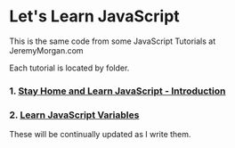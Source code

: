 # Let's Learn JavaScript

This is the same code from some JavaScript Tutorials at JeremyMorgan.com

Each tutorial is located by folder. 

### 1. [Stay Home and Learn JavaScript - Introduction](https://www.jeremymorgan.com/tutorials/javascript/learn-javascript-intro/)
### 2. [Learn JavaScript Variables](https://www.jeremymorgan.com/tutorials/javascript/learn-javascript-variables/)

These will be continually updated as I write them. 

